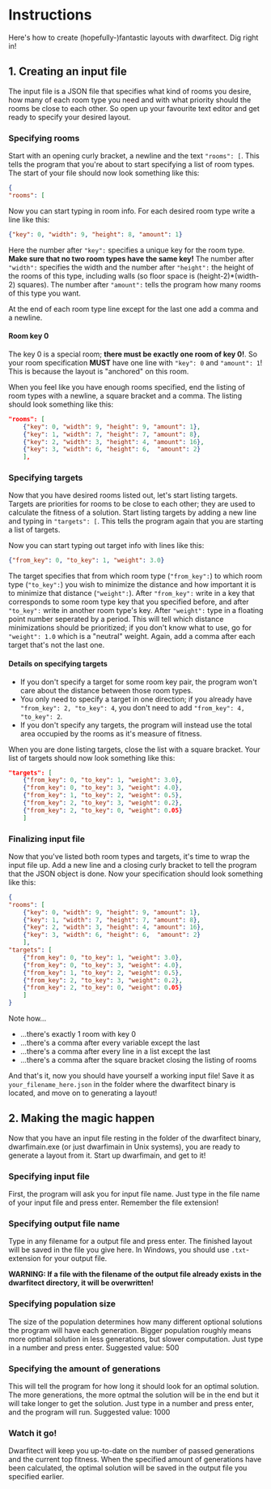 # Instructions
Here's how to create (hopefully-)fantastic layouts with dwarfitect. Dig right in!

## 1. Creating an input file
The input file is a JSON file that specifies what kind of rooms you desire,
how many of each room type you need and with what priority should the rooms be
close to each other. So open up your favourite text editor and get ready to 
specify your desired layout.

### Specifying rooms
Start with an opening curly bracket, a newline and the text `"rooms": [`. This
tells the program that you're about to start specifying a list of room
types. The start of your file should now look something like this:
```json
{
"rooms": [
```

Now you can start typing in room info. For each desired room type write a line
like this:
```json
{"key": 0, "width": 9, "height": 8, "amount": 1}
```
Here the number after `"key":` specifies a unique key for the room type. **Make sure
that no two room types have the same key!** The number after `"width":` specifies 
the width and the number after `"height":` the height of the rooms of this type,
including walls (so floor space is (height-2)*(width-2) squares). The number
after `"amount":` tells the program how many rooms of this type you want.

At the end of each room type line except for the last one add a comma and a 
newline.

#### Room key 0
The key 0 is a special room; **there must be exactly one room of key 0!**. So
your room specification **MUST** have one line with `"key": 0` and `"amount": 1`!
This is because the layout is "anchored" on this room.

When you feel like you have enough rooms specified, end the listing of room types
with a newline, a square bracket and a comma. The listing should look something
like this:
```json
"rooms": [
    {"key": 0, "width": 9, "height": 9, "amount": 1},
    {"key": 1, "width": 7, "height": 7, "amount": 8},
    {"key": 2, "width": 3, "height": 4, "amount": 16},
    {"key": 3, "width": 6, "height": 6,  "amount": 2}
    ],
```

### Specifying targets
Now that you have desired rooms listed out, let's start listing targets. Targets
are priorities for rooms to be close to each other; they are used to calculate
the fitness of a solution. Start listing targets by adding a new line and
typing in `"targets": [`. This tells the program again that you are starting a
list of targets.

Now you can start typing out target info with lines like this:
```json
{"from_key": 0, "to_key": 1, "weight": 3.0}
```
The target specifies that from which room type (`"from_key":`) to which room type
(`"to_key":`) you wish to minimize the distance and how important it is to minimize
that distance (`"weight":`). After `"from_key":` write in a key that corresponds
to some room type key that you specified before, and after `"to_key":` write in
another room type's key. After `"weight":` type in a floating point number seperated
by a period. This will tell which distance minimizations should be prioritized; 
if you don't know what to use, go for `"weight": 1.0` which is a "neutral" weight.
Again, add a comma after each target that's not the last one.

#### Details on specifying targets
+ If you don't specify a target for some room key pair, the program won't care
about the distance between those room types. 
+ You only need to specify a target in one direction; if you already have 
`"from_key": 2, "to_key": 4`, you don't need to add `"from_key": 4, "to_key": 2`.
+ If you don't specify any targets, the program will instead use the total area 
occupied by the rooms as it's measure of fitness.

When you are done listing targets, close the list with a square bracket.
Your list of targets should now look something like this:
```json
"targets": [
    {"from_key": 0, "to_key": 1, "weight": 3.0},
    {"from_key": 0, "to_key": 3, "weight": 4.0},
    {"from_key": 1, "to_key": 2, "weight": 0.5},
    {"from_key": 2, "to_key": 3, "weight": 0.2},
    {"from_key": 2, "to_key": 0, "weight": 0.05}
    ]
```

### Finalizing input file
Now that you've listed both room types and targets, it's time to wrap the input
file up. Add a new line and a closing curly bracket to tell the program that the
JSON object is done. Now your specification should look something like this:
```json
{
"rooms": [
    {"key": 0, "width": 9, "height": 9, "amount": 1},
    {"key": 1, "width": 7, "height": 7, "amount": 8},
    {"key": 2, "width": 3, "height": 4, "amount": 16},
    {"key": 3, "width": 6, "height": 6,  "amount": 2}
    ],
"targets": [
    {"from_key": 0, "to_key": 1, "weight": 3.0},
    {"from_key": 0, "to_key": 3, "weight": 4.0},
    {"from_key": 1, "to_key": 2, "weight": 0.5},
    {"from_key": 2, "to_key": 3, "weight": 0.2},
    {"from_key": 2, "to_key": 0, "weight": 0.05}
    ]
}
```
Note how...
+ ...there's exactly 1 room with key 0
+ ...there's a comma after every variable except the last
+ ...there's a comma after every line in a list except the last
+ ...there's a comma after the square bracket closing the listing of rooms

And that's it, now you should have yourself a working input file! Save it as
`your_filename_here.json` in the folder where the dwarfitect binary is located, 
and move on to generating a layout!

## 2. Making the magic happen
Now that you have an input file resting in the folder of the dwarfitect binary,
dwarfimain.exe (or just dwarfimain in Unix systems), you are ready to generate a layout
from it. Start up dwarfimain, and get to it!

### Specifying input file
First, the program will ask you for input file name. Just type in the file name
of your input file and press enter. Remember the file extension!

### Specifying output file name
Type in any filename for a output file and press enter. 
The finished layout will be saved in the
file you give here. In Windows, you should use `.txt`-extension for your output
file.

**WARNING: If a file with the filename of the output file already exists in the
dwarfitect directory, it will be overwritten!**

### Specifying population size
The size of the population determines how many different optional solutions
the program will have each generation. Bigger population roughly means more optimal
solution in less generations, but slower computation. Just type in a number and
press enter. Suggested value: 500

### Specifying the amount of generations
This will tell the program for how long it should look for an optimal solution.
The more generations, the more optmal the solution will be in the end but it will
take longer to get the solution. Just type in a number and press enter, and the 
program will run. Suggested value: 1000

### Watch it go!
Dwarfitect will keep you up-to-date on the number of passed generations and the
current top fitness. When the specified amount of generations have been calculated,
the optimal solution will be saved in the output file you specified earlier.